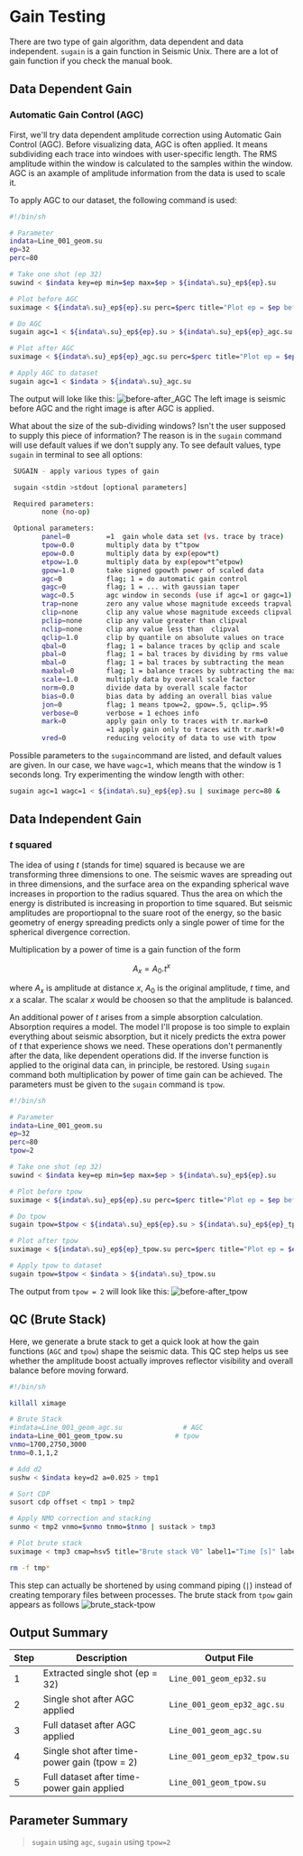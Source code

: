 # Gain Testing
There are two type of gain algorithm, data dependent and data independent. `sugain` is a gain function in Seismic Unix. There are a lot of gain function if you check the manual book. 

## Data Dependent Gain
### Automatic Gain Control (AGC)
First, we'll try data dependent amplitude correction using Automatic Gain Control (AGC). Before visualizing data, AGC is often applied. It means subdividing each trace into windoes with user-specific length. The RMS amplitude within the window is calculated to the samples within the window. AGC is an axample of amplitude information from the data is used to scale it.

To apply AGC to our dataset, the following command is used:
```bash
#!/bin/sh

# Parameter
indata=Line_001_geom.su
ep=32
perc=80

# Take one shot (ep 32)
suwind < $indata key=ep min=$ep max=$ep > ${indata%.su}_ep${ep}.su

# Plot before AGC
suximage < ${indata%.su}_ep${ep}.su perc=$perc title="Plot ep = $ep before AGC" &

# Do AGC
sugain agc=1 < ${indata%.su}_ep${ep}.su > ${indata%.su}_ep${ep}_agc.su

# Plot after AGC
suximage < ${indata%.su}_ep${ep}_agc.su perc=$perc title="Plot ep = $ep after AGC" &

# Apply AGC to dataset
sugain agc=1 < $indata > ${indata%.su}_agc.su
```
The output will loke like this:
![before-after_AGC](../img/img_4.png)
The left image is seismic before AGC and the right image is after AGC is applied.

What about the size of the sub-dividing windows? Isn't the user supposed to supply this piece of information? The reason is in the `sugain` command will use default values if we don't supply any. To see default values, type `sugain` in terminal to see all options:

```bash
 SUGAIN - apply various types of gain

 sugain <stdin >stdout [optional parameters]

 Required parameters:
        none (no-op)

 Optional parameters:
        panel=0         =1  gain whole data set (vs. trace by trace)
        tpow=0.0        multiply data by t^tpow
        epow=0.0        multiply data by exp(epow*t)
        etpow=1.0       multiply data by exp(epow*t^etpow)
        gpow=1.0        take signed gpowth power of scaled data
        agc=0           flag; 1 = do automatic gain control
        gagc=0          flag; 1 = ... with gaussian taper
        wagc=0.5        agc window in seconds (use if agc=1 or gagc=1)
        trap=none       zero any value whose magnitude exceeds trapval
        clip=none       clip any value whose magnitude exceeds clipval
        pclip=none      clip any value greater than clipval
        nclip=none      clip any value less than  clipval
        qclip=1.0       clip by quantile on absolute values on trace
        qbal=0          flag; 1 = balance traces by qclip and scale
        pbal=0          flag; 1 = bal traces by dividing by rms value
        mbal=0          flag; 1 = bal traces by subtracting the mean
        maxbal=0        flag; 1 = balance traces by subtracting the max
        scale=1.0       multiply data by overall scale factor
        norm=0.0        divide data by overall scale factor
        bias=0.0        bias data by adding an overall bias value
        jon=0           flag; 1 means tpow=2, gpow=.5, qclip=.95
        verbose=0       verbose = 1 echoes info
        mark=0          apply gain only to traces with tr.mark=0
                        =1 apply gain only to traces with tr.mark!=0
        vred=0          reducing velocity of data to use with tpow
```

Possible parameters to the `sugain`command are listed, and default values are given. In our case, we have `wagc=1`, which means that the window is 1 seconds long. Try experimenting the window length with other:
```bash
sugain agc=1 wagc=1 < ${indata%.su}_ep${ep}.su | suximage perc=80 &
```

## Data Independent Gain
### $t$ squared
The idea of using $t$ (stands for time) squared is because we are transforming three dimensions to one. The seismic waves are spreading out in three dimensions, and the surface area on the expanding spherical wave increases in proportion to the radius squared. Thus the area on which the energy is distributed is increasing in proportion to time squared. But seismic amplitudes are proportiopnal to the suare root of the energy, so the basic geometry of energy spreading predicts only a single power of time for the spherical divergence correction.

Multiplication by a power of time is a gain function of the form

$$
A_{x} = A_{0} . t^{x}
$$

where $A_{x}$ is amplitude at distance $x$, $A_{0}$ is the original amplitude, $t$ time, and $x$ a scalar. The scalar $x$ would be choosen so that the amplitude is balanced. 

An additional power of $t$ arises from a simple absorption calculation. Absorption requires a model. The model I'll propose is too simple to explain everything about seismic absorption, but it nicely predicts the extra power of $t$ that experience shows we need.
These operations don't permanently after the data, like dependent operations did. If the inverse function is applied to the original data can, in principle, be restored. Using `sugain` command both multiplication by power of time gain can be achieved. The parameters must be given to the `sugain` command is `tpow`.

```bash
#!/bin/sh

# Parameter
indata=Line_001_geom.su
ep=32
perc=80
tpow=2

# Take one shot (ep 32)
suwind < $indata key=ep min=$ep max=$ep > ${indata%.su}_ep${ep}.su

# Plot before tpow
suximage < ${indata%.su}_ep${ep}.su perc=$perc title="Plot ep = $ep before tpow = $tpow" &

# Do tpow
sugain tpow=$tpow < ${indata%.su}_ep${ep}.su > ${indata%.su}_ep${ep}_tpow.su

# Plot after tpow
suximage < ${indata%.su}_ep${ep}_tpow.su perc=$perc title="Plot ep = $ep after tpow = $tpow" &

# Apply tpow to dataset
sugain tpow=$tpow < $indata > ${indata%.su}_tpow.su
```

The output from `tpow = 2` will look like this:
![before-after_tpow](../img/img_5.png)

## QC (Brute Stack)
Here, we generate a brute stack to get a quick look at how the gain functions (`AGC` and `tpow`) shape the seismic data. This QC step helps us see whether the amplitude boost actually improves reflector visibility and overall balance before moving forward.
```bash
#!/bin/sh

killall ximage

# Brute Stack
#indata=Line_001_geom_agc.su               # AGC
indata=Line_001_geom_tpow.su             # tpow
vnmo=1700,2750,3000
tnmo=0.1,1,2

# Add d2
sushw < $indata key=d2 a=0.025 > tmp1

# Sort CDP
susort cdp offset < tmp1 > tmp2

# Apply NMO correction and stacking
sunmo < tmp2 vnmo=$vnmo tnmo=$tnmo | sustack > tmp3

# Plot brute stack
suximage < tmp3 cmap=hsv5 title="Brute stack V0" label1="Time [s]" label2="Offset [km]" perc=90 &

rm -f tmp*
```

This step can actually be shortened by using command piping (`|`) instead of creating temporary files between processes. The brute stack from `tpow` gain appears as follows
![brute_stack-tpow](../img/img_8.png)

## Output Summary

| Step | Description                                  | Output File                  |
| ---- | -------------------------------------------- | ---------------------------- |
| 1    | Extracted single shot (ep = 32)              | `Line_001_geom_ep32.su`      |
| 2    | Single shot after AGC applied                | `Line_001_geom_ep32_agc.su`  |
| 3    | Full dataset after AGC applied               | `Line_001_geom_agc.su`       |
| 4    | Single shot after time-power gain (tpow = 2) | `Line_001_geom_ep32_tpow.su` |
| 5    | Full dataset after time-power gain applied   | `Line_001_geom_tpow.su`      |

## Parameter Summary
> `sugain` using `agc`, `sugain` using `tpow=2`